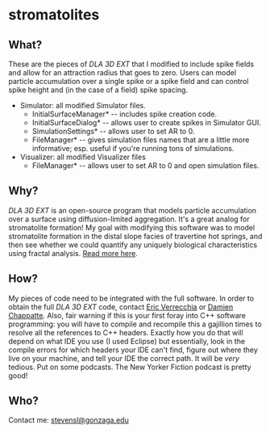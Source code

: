 # stromatolites
## What?
These are the pieces of _DLA 3D EXT_ that I modified to include spike fields and allow for an attraction radius that goes to zero. Users can model particle accumulation over a single spike or a spike field and can control spike height and (in the case of a field) spike spacing. 
- Simulator: all modified Simulator files.
  - InitialSurfaceManager* -- includes spike creation code. 
  - InitialSurfaceDialog* -- allows user to create spikes in Simulator GUI.
  - SimulationSettings* -- allows user to set AR to 0.
  - FileManager* -- gives simulation files names that are a little more informative; esp. useful if you're running tons of simulations.
- Visualizer: all modified Visualizer files
  - FileManager* -- allows user to set AR to 0 and open simulation files.

## Why?
_DLA 3D EXT_ is an open-source program that models particle accumulation over a surface using diffusion-limited aggregation. It's a great analog for stromatolite formation! My goal with modifying this software was to model stromatolite formation in the distal slope facies of travertine hot springs, and then see whether we could quantify any uniquely biological characteristics using fractal analysis. <a href="https://scholarworks.umt.edu/etd/11766/">Read more here</a>.

## How?
My pieces of code need to be integrated with the full software. In order to obtain the full _DLA 3D EXT_ code, contact <a href="https://www.researchgate.net/profile/Eric_Verrecchia">Eric Verrecchia</a> or <a href="https://ch.linkedin.com/in/damien-chappatte-27087323">Damien Chappatte</a>. Also, fair warning if this is your first foray into C++ software programming: you will have to compile and recompile this a gajillion times to resolve all the references to C++ headers. Exactly how you do that will depend on what IDE you use (I used Eclipse) but essentially, look in the compile errors for which headers your IDE can't find, figure out where they live on your machine, and tell your IDE the correct path. It will be _very_ tedious. Put on some podcasts. The New Yorker Fiction podcast is pretty good!

## Who?
Contact me: stevensl@gonzaga.edu
